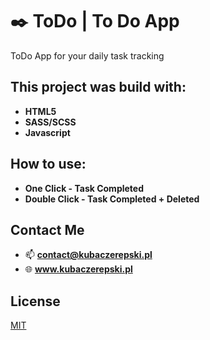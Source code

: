 # :black_nib: ToDo | To Do App
ToDo App for your daily task tracking

## This project was build with:
- **HTML5**
- **SASS/SCSS**
- **Javascript**
## How to use:
- **One Click - Task Completed**
- **Double Click - Task Completed + Deleted**

## Contact Me
- 📫 **contact@kubaczerepski.pl**
- 🌐 **www.kubaczerepski.pl**
## License
[MIT](https://choosealicense.com/licenses/mit/)
